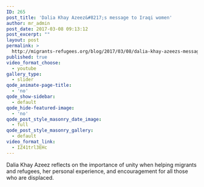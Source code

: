 ```yaml
---
ID: 265
post_title: 'Dalia Khay Azeez&#8217;s message to Iraqi women'
author: mr_admin
post_date: 2017-03-08 09:13:12
post_excerpt: ""
layout: post
permalink: >
  http://migrants-refugees.org/blog/2017/03/08/dalia-khay-azeezs-message-to-iraqi-women/
published: true
video_format_choose:
  - youtube
gallery_type:
  - slider
qode_animate-page-title:
  - 'no'
qode_show-sidebar:
  - default
qode_hide-featured-image:
  - 'no'
qode_post_style_masonry_date_image:
  - full
qode_post_style_masonry_gallery:
  - default
video_format_link:
  - IZ41trl3EHc
---
```

Dalia Khay Azeez reflects on the importance of unity when helping migrants and refugees, her personal experience, and encouragement for all those who are displaced.